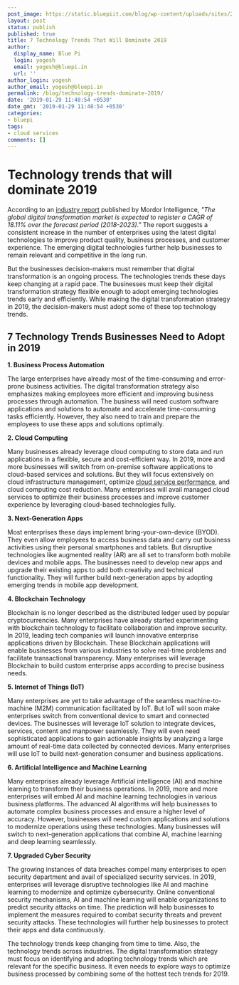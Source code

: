 ```yaml
---
post_image: https://static.bluepiit.com/blog/wp-content/uploads/sites/2/2019/01/7-Technology-Trends-That-Will-Dominate-2019-1.png
layout: post
status: publish
published: true
title: 7 Technology Trends That Will Dominate 2019
author:
  display_name: Blue Pi
  login: yogesh
  email: yogesh@bluepi.in
  url: ''
author_login: yogesh
author_email: yogesh@bluepi.in
permalink: /blog/technology-trends-dominate-2019/
date: '2019-01-29 11:48:54 +0530'
date_gmt: '2019-01-29 11:48:54 +0530'
categories:
- bluepi
tags: 
- cloud services
comments: []
---
```

# Technology trends that will dominate 2019
<p> According to an <a href="https://www.mordorintelligence.com/industry-reports/digital-transformation-market">industry report</a> published by Mordor Intelligence, <i>"The global digital transformation market is expected to register a CAGR of 18.11% over the forecast period (2018-2023)."</i> The report suggests a consistent increase in the number of enterprises using the latest digital technologies to improve product quality, business processes, and customer experience. The emerging digital technologies further help businesses to remain relevant and competitive in the long run.</p>
<p> But the businesses decision-makers must remember that digital transformation is an ongoing process. The technologies trends these days keep changing at a rapid pace. The businesses must keep their digital transformation strategy flexible enough to adopt emerging technologies trends early and efficiently. While making the digital transformation strategy in 2019, the decision-makers must adopt some of these top technology trends. </p>
<h2> 7 Technology Trends Businesses Need to Adopt in 2019 </h2>
<p><b> 1. Business Process Automation </b></p>
<p> The large enterprises have already most of the time-consuming and error-prone business activities. The digital transformation strategy also emphasizes making employees more efficient and improving business processes through automation. The business will need custom software applications and solutions to automate and accelerate time-consuming tasks efficiently. However, they also need to train and prepare the employees to use these apps and solutions optimally. </p>
<p><b> 2. Cloud Computing </b></p>
<p> Many businesses already leverage cloud computing to store data and run applications in a flexible, secure and cost-efficient way. In 2019, more and more businesses will switch from on-premise software applications to cloud-based services and solutions. But they will focus extensively on cloud infrastructure management, optimize <a href="https://www.bluepiit.com/migration"> cloud service performance</a>, and cloud computing cost reduction. Many enterprises will avail managed cloud services to optimize their business processes and improve customer experience by leveraging cloud-based technologies fully. </p>
<p><b> 3. Next-Generation Apps </b></p>
<p> Most enterprises these days implement bring-your-own-device (BYOD). They even allow employees to access business data and carry out business activities using their personal smartphones and tablets. But disruptive technologies like augmented reality (AR) are all set to transform both mobile devices and mobile apps. The businesses need to develop new apps and upgrade their existing apps to add both creativity and technical functionality. They will further build next-generation apps by adopting emerging trends in mobile app development. </p>
<p><b> 4. Blockchain Technology </b></p>
<p> Blockchain is no longer described as the distributed ledger used by popular cryptocurrencies. Many enterprises have already started experimenting with blockchain technology to facilitate collaboration and improve security. In 2019, leading tech companies will launch innovative enterprise applications driven by Blockchain. These Blockchain applications will enable businesses from various industries to solve real-time problems and facilitate transactional transparency. Many enterprises will leverage Blockchain to build custom enterprise apps according to precise business needs. </p>
<p><b> 5. Internet of Things (IoT) </b></p>
<p> Many enterprises are yet to take advantage of the seamless machine-to-machine (M2M) communication facilitated by IoT. But IoT will soon make enterprises switch from conventional device to smart and connected devices. The businesses will leverage IoT solution to integrate devices, services, content and manpower seamlessly. They will even need sophisticated applications to gain actionable insights by analyzing a large amount of real-time data collected by connected devices. Many enterprises will use IoT to build next-generation consumer and business applications. </p>
<p><b> 6. Artificial Intelligence and Machine Learning </b></p>
<p> Many enterprises already leverage Artificial intelligence (AI) and machine learning to transform their business operations. In 2019, more and more enterprises will embed AI and machine learning technologies in various business platforms. The advanced AI algorithms will help businesses to automate complex business processes and ensure a higher level of accuracy. However, businesses will need custom applications and solutions to modernize operations using these technologies. Many businesses will switch to next-generation applications that combine AI, machine learning and deep learning seamlessly. </p>
<p><b> 7. Upgraded Cyber Security </b></p>
<p> The growing instances of data breaches compel many enterprises to open security department and avail of specialized security services. In 2019, enterprises will leverage disruptive technologies like AI and machine learning to modernize and optimize cybersecurity. Online conventional security mechanisms, AI and machine learning will enable organizations to predict security attacks on time. The prediction will help businesses to implement the measures required to combat security threats and prevent security attacks. These technologies will further help businesses to protect their apps and data continuously. </p>
<p> The technology trends keep changing from time to time. Also, the technology trends across industries. The digital transformation strategy must focus on identifying and adopting technology trends which are relevant for the specific business. It even needs to explore ways to optimize business processed by combining some of the hottest tech trends for 2019.</p>
